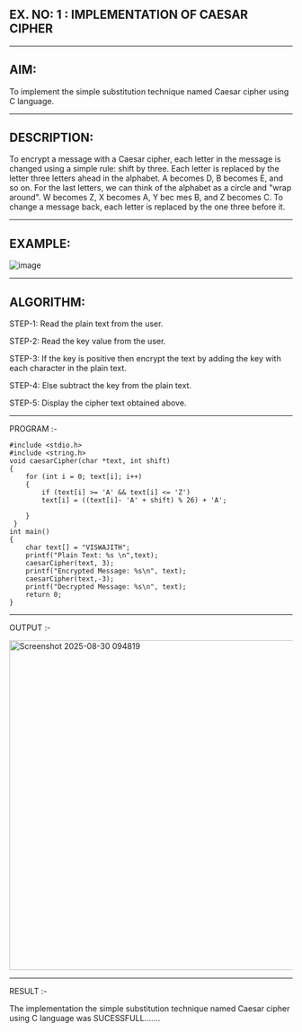 ## EX. NO: 1 : IMPLEMENTATION OF CAESAR CIPHER
---

## AIM:

To implement the simple substitution technique named Caesar cipher using C language.

---
## DESCRIPTION:

To encrypt a message with a Caesar cipher, each letter in the message is changed using a simple rule: shift by three. Each letter is replaced by the letter three letters ahead in the alphabet. A becomes D, B becomes E, and so on. For the last letters, we can think of the
alphabet as a circle and "wrap around". W becomes Z, X becomes A, Y bec mes B, and Z
becomes C. To change a message back, each letter is replaced by the one three before it.

---

## EXAMPLE:



![image](https://github.com/Hemamanigandan/CNS/assets/149653568/eb9c6c43-8c80-4cdd-b9d4-91705a311c79)

---
## ALGORITHM:


 STEP-1: Read the plain text from the user.
 
 STEP-2: Read the key value from the user.
 
 STEP-3: If the key is positive then encrypt the text by adding the key with each character in the plain text.
 
 STEP-4: Else subtract the key from the plain text.
 
 STEP-5: Display the cipher text obtained above.
 
---

PROGRAM :-
```
#include <stdio.h>
#include <string.h>
void caesarCipher(char *text, int shift) 
{
    for (int i = 0; text[i]; i++) 
    {
        if (text[i] >= 'A' && text[i] <= 'Z')
        text[i] = ((text[i]- 'A' + shift) % 26) + 'A';
        
    }
 }
int main() 
{
    char text[] = "VISWAJITH";
    printf("Plain Text: %s \n",text);
    caesarCipher(text, 3);
    printf("Encrypted Message: %s\n", text);
    caesarCipher(text,-3);
    printf("Decrypted Message: %s\n", text);
    return 0;
}
```
---

OUTPUT :-

<img width="1177" height="587" alt="Screenshot 2025-08-30 094819" src="https://github.com/user-attachments/assets/4ad83de6-e06d-49fd-8e29-f02a35a7af81" />

---
RESULT :-

The implementation the simple substitution technique named Caesar cipher using C language was SUCESSFULL.......

